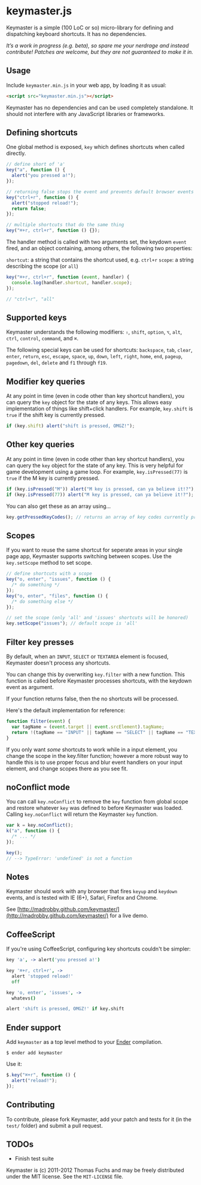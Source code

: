 # keymaster.js

Keymaster is a simple (100 LoC or so) micro-library for defining and
dispatching keyboard shortcuts. It has no dependencies.

_It’s a work in progress (e.g. beta), so spare me your nerdrage and instead
contribute! Patches are welcome, but they are not guaranteed to make
it in._

## Usage

Include `keymaster.min.js` in your web app, by loading it as usual:

```html
<script src="keymaster.min.js"></script>
```

Keymaster has no dependencies and can be used completely standalone.
It should not interfere with any JavaScript libraries or frameworks.

## Defining shortcuts

One global method is exposed, `key` which defines shortcuts when
called directly.

```javascript
// define short of 'a'
key("a", function () {
  alert("you pressed a!");
});

// returning false stops the event and prevents default browser events
key("ctrl+r", function () {
  alert("stopped reload!");
  return false;
});

// multiple shortcuts that do the same thing
key("⌘+r, ctrl+r", function () {});
```

The handler method is called with two arguments set, the keydown `event` fired, and
an object containing, among others, the following two properties:

`shortcut`: a string that contains the shortcut used, e.g. `ctrl+r`
`scope`: a string describing the scope (or `all`)

```javascript
key("⌘+r, ctrl+r", function (event, handler) {
  console.log(handler.shortcut, handler.scope);
});

// "ctrl+r", "all"
```

## Supported keys

Keymaster understands the following modifiers:
`⇧`, `shift`, `option`, `⌥`, `alt`, `ctrl`, `control`, `command`, and `⌘`.

The following special keys can be used for shortcuts:
`backspace`, `tab`, `clear`, `enter`, `return`, `esc`, `escape`, `space`,
`up`, `down`, `left`, `right`, `home`, `end`, `pageup`, `pagedown`, `del`, `delete`
and `f1` through `f19`.

## Modifier key queries

At any point in time (even in code other than key shortcut handlers),
you can query the `key` object for the state of any keys. This
allows easy implementation of things like shift+click handlers. For example,
`key.shift` is `true` if the shift key is currently pressed.

```javascript
if (key.shift) alert("shift is pressed, OMGZ!");
```

## Other key queries

At any point in time (even in code other than key shortcut handlers),
you can query the `key` object for the state of any key. This
is very helpful for game development using a game loop. For example,
`key.isPressed(77)` is `true` if the M key is currently pressed.

```javascript
if (key.isPressed("M")) alert("M key is pressed, can ya believe it!?");
if (key.isPressed(77)) alert("M key is pressed, can ya believe it!?");
```

You can also get these as an array using...

```javascript
key.getPressedKeyCodes(); // returns an array of key codes currently pressed
```

## Scopes

If you want to reuse the same shortcut for seperate areas in your single page app,
Keymaster supports switching between scopes. Use the `key.setScope` method to set scope.

```javascript
// define shortcuts with a scope
key("o, enter", "issues", function () {
  /* do something */
});
key("o, enter", "files", function () {
  /* do something else */
});

// set the scope (only 'all' and 'issues' shortcuts will be honored)
key.setScope("issues"); // default scope is 'all'
```

## Filter key presses

By default, when an `INPUT`, `SELECT` or `TEXTAREA` element is focused, Keymaster doesn't process any shortcuts.

You can change this by overwriting `key.filter` with a new function. This function is called before
Keymaster processes shortcuts, with the keydown event as argument.

If your function returns false, then the no shortcuts will be processed.

Here's the default implementation for reference:

```javascript
function filter(event) {
  var tagName = (event.target || event.srcElement).tagName;
  return !(tagName == "INPUT" || tagName == "SELECT" || tagName == "TEXTAREA");
}
```

If you only want _some_ shortcuts to work while in a input element, you change the scope in the
key.filter function; however a more robust way to handle this is to use proper
focus and blur event handlers on your input element, and change scopes there as you see fit.

## noConflict mode

You can call `key.noConflict` to remove the `key` function from global scope and restore whatever `key` was defined to before Keymaster was loaded. Calling `key.noConflict` will return the Keymaster `key` function.

```javascript
var k = key.noConflict();
k("a", function () {
  /* ... */
});

key();
// --> TypeError: 'undefined' is not a function
```

## Notes

Keymaster should work with any browser that fires `keyup` and `keydown` events,
and is tested with IE (6+), Safari, Firefox and Chrome.

See [http://madrobby.github.com/keymaster/](http://madrobby.github.com/keymaster/) for a live demo.

## CoffeeScript

If you're using CoffeeScript, configuring key shortcuts couldn't be simpler:

```coffeescript
key 'a', -> alert('you pressed a!')

key '⌘+r, ctrl+r', ->
  alert 'stopped reload!'
  off

key 'o, enter', 'issues', ->
  whatevs()

alert 'shift is pressed, OMGZ!' if key.shift
```

## Ender support

Add `keymaster` as a top level method to your [Ender](http://ender.no.de) compilation.

    $ ender add keymaster

Use it:

```js
$.key("⌘+r", function () {
  alert("reload!");
});
```

## Contributing

To contribute, please fork Keymaster, add your patch and tests for it (in the `test/` folder) and
submit a pull request.

## TODOs

- Finish test suite

Keymaster is (c) 2011-2012 Thomas Fuchs and may be freely distributed under the MIT license.
See the `MIT-LICENSE` file.

